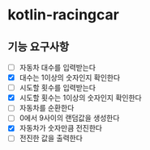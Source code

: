 # kotlin-racingcar

## 기능 요구사항

-[ ] 자동차 대수를 입력받는다
-[x] 대수는 1이상의 숫자인지 확인한다
-[ ] 시도할 횟수를 입력받는다
-[x] 시도할 횟수는 1이상의 숫자인지 확인한다
-[ ] 자동차를 순환한다
-[ ] 0에서 9사이의 랜덤값을 생성한다
-[x] 자동차가 숫자만큼 전진한다
-[ ] 전진한 값을 출력한다  
